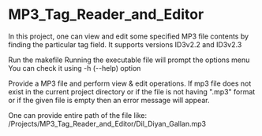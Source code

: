 # MP3_Tag_Reader_and_Editor
In this project, one can view and edit some specified MP3 file contents by finding the particular tag field. It supports versions ID3v2.2 and ID3v2.3

Run the makefile
Running the executable file will prompt the options menu
You can check it using -h (--help) option

Provide a MP3 file and perform view & edit operations. If mp3 file does not exist in the current project directory or if the file is not having ".mp3" format or if the given file is empty then an error message will appear.

One can provide entire path of the file like: /Projects/MP3_Tag_Reader_and_Editor/Dil_Diyan_Gallan.mp3
